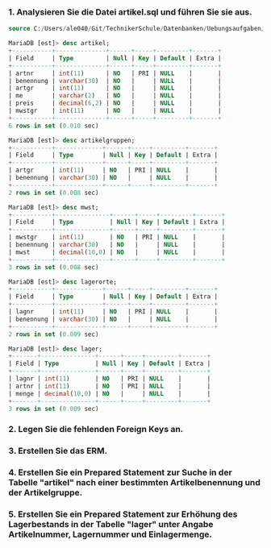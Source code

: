 ### 1. Analysieren Sie die Datei artikel.sql und führen Sie sie aus.

```sql
source C:/Users/ale040/Git/TechnikerSchule/Datenbanken/Uebungsaufgaben/artikel.sql;
```

```sql
MariaDB [est]> desc artikel;
+-----------+--------------+------+-----+---------+-------+
| Field     | Type         | Null | Key | Default | Extra |
+-----------+--------------+------+-----+---------+-------+
| artnr     | int(11)      | NO   | PRI | NULL    |       |
| benennung | varchar(30)  | NO   |     | NULL    |       |
| artgr     | int(11)      | NO   |     | NULL    |       |
| me        | varchar(2)   | NO   |     | NULL    |       |
| preis     | decimal(6,2) | NO   |     | NULL    |       |
| mwstgr    | int(11)      | NO   |     | NULL    |       |
+-----------+--------------+------+-----+---------+-------+
6 rows in set (0.010 sec)

MariaDB [est]> desc artikelgruppen;
+-----------+-------------+------+-----+---------+-------+
| Field     | Type        | Null | Key | Default | Extra |
+-----------+-------------+------+-----+---------+-------+
| artgr     | int(11)     | NO   | PRI | NULL    |       |
| benennung | varchar(30) | NO   |     | NULL    |       |
+-----------+-------------+------+-----+---------+-------+
2 rows in set (0.008 sec)

MariaDB [est]> desc mwst;
+-----------+---------------+------+-----+---------+-------+
| Field     | Type          | Null | Key | Default | Extra |
+-----------+---------------+------+-----+---------+-------+
| mwstgr    | int(11)       | NO   | PRI | NULL    |       |
| benennung | varchar(30)   | NO   |     | NULL    |       |
| mwst      | decimal(10,0) | NO   |     | NULL    |       |
+-----------+---------------+------+-----+---------+-------+
3 rows in set (0.008 sec)

MariaDB [est]> desc lagerorte;
+-----------+-------------+------+-----+---------+-------+
| Field     | Type        | Null | Key | Default | Extra |
+-----------+-------------+------+-----+---------+-------+
| lagnr     | int(11)     | NO   | PRI | NULL    |       |
| benennung | varchar(30) | NO   |     | NULL    |       |
+-----------+-------------+------+-----+---------+-------+
2 rows in set (0.009 sec)

MariaDB [est]> desc lager;
+-------+---------------+------+-----+---------+-------+
| Field | Type          | Null | Key | Default | Extra |
+-------+---------------+------+-----+---------+-------+
| lagnr | int(11)       | NO   | PRI | NULL    |       |
| artnr | int(11)       | NO   | PRI | NULL    |       |
| menge | decimal(10,0) | NO   |     | NULL    |       |
+-------+---------------+------+-----+---------+-------+
3 rows in set (0.009 sec)
```

### 2. Legen Sie die fehlenden Foreign Keys an.

### 3. Erstellen Sie das ERM.

### 4. Erstellen Sie ein Prepared Statement zur Suche in der Tabelle "artikel" nach einer bestimmten Artikelbenennung und der Artikelgruppe.

### 5. Erstellen Sie ein Prepared Statement zur Erhöhung des Lagerbestands in der Tabelle "lager" unter Angabe Artikelnummer, Lagernummer und Einlagermenge.